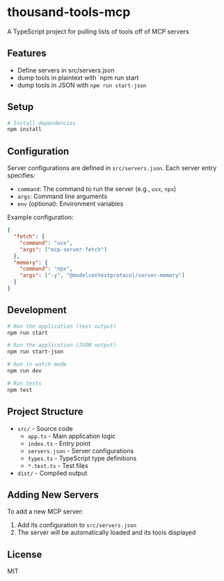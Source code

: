 # thousand-tools-mcp

A TypeScript project for pulling lists of tools off of MCP servers

## Features


- Define servers in src/servers.json
- dump tools in plaintext with `npm run start
- dump tools in JSON with `npm run start-json`

## Setup

```bash
# Install dependencies
npm install
```

## Configuration

Server configurations are defined in `src/servers.json`. Each server entry specifies:
- `command`: The command to run the server (e.g., `uvx`, `npx`)
- `args`: Command line arguments
- `env` (optional): Environment variables

Example configuration:
```json
{
  "fetch": {
    "command": "uvx",
    "args": ["mcp-server-fetch"]
  },
  "memory": {
    "command": "npx",
    "args": ["-y", "@modelcontextprotocol/server-memory"]
  }
}
```

## Development

```bash
# Run the application (text output)
npm run start

# Run the application (JSON output)
npm run start-json

# Run in watch mode
npm run dev

# Run tests
npm test
```

## Project Structure

- `src/` - Source code
  - `app.ts` - Main application logic
  - `index.ts` - Entry point
  - `servers.json` - Server configurations
  - `types.ts` - TypeScript type definitions
  - `*.test.ts` - Test files
- `dist/` - Compiled output

## Adding New Servers

To add a new MCP server:

1. Add its configuration to `src/servers.json`
2. The server will be automatically loaded and its tools displayed

## License

MIT
